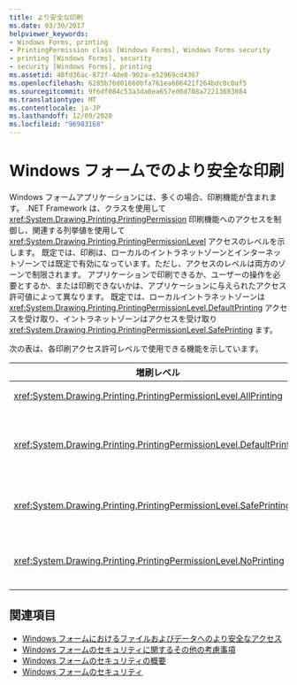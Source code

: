 ```yaml
---
title: より安全な印刷
ms.date: 03/30/2017
helpviewer_keywords:
- Windows Forms, printing
- PrintingPermission class [Windows Forms], Windows Forms security
- printing [Windows Forms], security
- security [Windows Forms], printing
ms.assetid: 48fd36ac-872f-4de0-902a-e52969cd4367
ms.openlocfilehash: 6285b76d01660bfa761ea606421f264bdc0c0af5
ms.sourcegitcommit: 9f6df084c53a3da0ea657ed0d708a72213683084
ms.translationtype: MT
ms.contentlocale: ja-JP
ms.lasthandoff: 12/09/2020
ms.locfileid: "96983168"
---
```

# <a name="more-secure-printing-in-windows-forms"></a>Windows フォームでのより安全な印刷
Windows フォームアプリケーションには、多くの場合、印刷機能が含まれます。 .NET Framework は、クラスを使用して <xref:System.Drawing.Printing.PrintingPermission> 印刷機能へのアクセスを制御し、関連する列挙値を使用して <xref:System.Drawing.Printing.PrintingPermissionLevel> アクセスのレベルを示します。 既定では、印刷は、ローカルのイントラネットゾーンとインターネットゾーンでは既定で有効になっています。ただし、アクセスのレベルは両方のゾーンで制限されます。 アプリケーションで印刷できるか、ユーザーの操作を必要とするか、または印刷できないかは、アプリケーションに与えられたアクセス許可値によって異なります。 既定では、ローカルイントラネットゾーンは <xref:System.Drawing.Printing.PrintingPermissionLevel.DefaultPrinting> アクセスを受け取り、イントラネットゾーンはアクセスを受け取り <xref:System.Drawing.Printing.PrintingPermissionLevel.SafePrinting> ます。  
  
 次の表は、各印刷アクセス許可レベルで使用できる機能を示しています。  
  
|増刷レベル|説明|  
|-----------------------------|-----------------|  
|<xref:System.Drawing.Printing.PrintingPermissionLevel.AllPrinting>|インストールされているすべてのプリンターへのフルアクセスを提供します。|  
|<xref:System.Drawing.Printing.PrintingPermissionLevel.DefaultPrinting>|既定のプリンターへのプログラムによる印刷、および [制限付き印刷] ダイアログボックスを使用した印刷の安全性を有効にします。 <xref:System.Drawing.Printing.PrintingPermissionLevel.DefaultPrinting> は <xref:System.Drawing.Printing.PrintingPermissionLevel.AllPrinting> のサブセットです。|  
|<xref:System.Drawing.Printing.PrintingPermissionLevel.SafePrinting>|は、より制限されたダイアログボックスからのみ印刷を提供します。 <xref:System.Drawing.Printing.PrintingPermissionLevel.SafePrinting> は <xref:System.Drawing.Printing.PrintingPermissionLevel.DefaultPrinting> のサブセットです。|  
|<xref:System.Drawing.Printing.PrintingPermissionLevel.NoPrinting>|プリンターへのアクセスを防止します。 <xref:System.Drawing.Printing.PrintingPermissionLevel.NoPrinting> は <xref:System.Drawing.Printing.PrintingPermissionLevel.SafePrinting> のサブセットです。|  
  
## <a name="see-also"></a>関連項目

- [Windows フォームにおけるファイルおよびデータへのより安全なアクセス](more-secure-file-and-data-access-in-windows-forms.md)
- [Windows フォームのセキュリティに関するその他の考慮事項](additional-security-considerations-in-windows-forms.md)
- [Windows フォームのセキュリティの概要](security-in-windows-forms-overview.md)
- [Windows フォームのセキュリティ](windows-forms-security.md)

